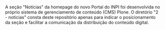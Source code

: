 A seção "Notícias" da homepage do novo Portal do INPI foi desenvolvida no próprio sistema de gerenciamento de conteúdo (CMS) Plone. O diretório "2 - noticias" consta deste repositório apenas para indicar o posicionamento da seção e facilitar a comunicação da distribuição do conteúdo digital.
